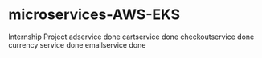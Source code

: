 # microservices-AWS-EKS
Internship Project
adservice done
cartservice done 
checkoutservice done 
currency service done 
emailservice done 
